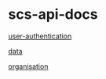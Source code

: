 # scs-api-docs

[user-authentication](https://south-coast-science.github.io/scs-api-docs/user-authentication)

[data](https://south-coast-science.github.io/scs-api-docs/data)

[organisation](https://south-coast-science.github.io/scs-api-docs/organisation)

